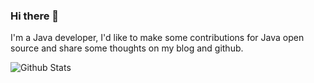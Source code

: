 ### Hi there 👋

I'm a Java developer, I'd like to make some contributions for Java open source and share some thoughts on my blog and github.

![Github Stats](https://github-readme-stats.vercel.app/api?username=shiyindaxiaojie&show_icons=true&theme=white&renew=true)

<!--
**shiyindaxiaojie/shiyindaxiaojie** is a ✨ _special_ ✨ repository because its `README.md` (this file) appears on your GitHub profile.

Here are some ideas to get you started:

- 🔭 I’m currently working on ...
- 🌱 I’m currently learning ...
- 👯 I’m looking to collaborate on ...
- 🤔 I’m looking for help with ...
- 💬 Ask me about ...
- 📫 How to reach me: ...
- 😄 Pronouns: ...
- ⚡ Fun fact: ...
-->
